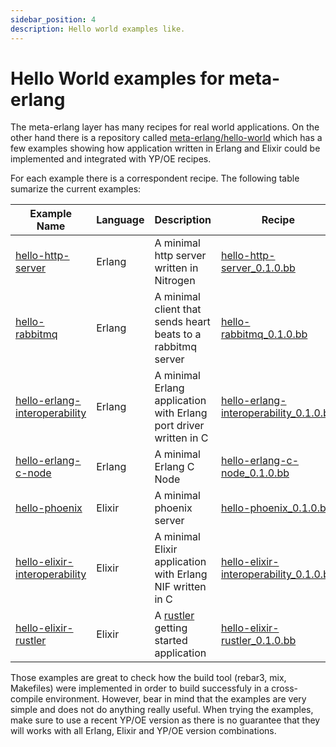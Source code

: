 ```yaml
---
sidebar_position: 4
description: Hello world examples like.
---
```


# Hello World examples for meta-erlang

The meta-erlang layer has many recipes for real world applications. On the other
hand there is a repository called
[meta-erlang/hello-world](https://github.com/meta-erlang/hello-world) which has
a few examples showing how application written in Erlang and Elixir could be
implemented and integrated with YP/OE recipes.

For each example there is a correspondent recipe. The following table sumarize
the current examples:

| Example Name                                                                                                          | Language | Description                                                                    | Recipe                                                                                                                                                                                 |
| --------------------------------------------------------------------------------------------------------------------- | -------- | ------------------------------------------------------------------------------ | -------------------------------------------------------------------------------------------------------------------------------------------------------------------------------------- |
| [hello-http-server](https://github.com/meta-erlang/hello-world/tree/master/hello-http-server)                         | Erlang   | A minimal http server written in Nitrogen                                      | [hello-http-server_0.1.0.bb](https://github.com/meta-erlang/meta-erlang/tree/master/recipes-examples/hello-http-server/hello-http-server_0.1.0.bb)                                     |
| [hello-rabbitmq](https://github.com/meta-erlang/hello-world/tree/master/hello-rabbitmq)                               | Erlang   | A minimal client that sends heart beats to a rabbitmq server                   | [hello-rabbitmq_0.1.0.bb](https://github.com/meta-erlang/meta-erlang/tree/master/recipes-examples/hello-rabbitmq/hello-rabbitmq_0.1.0.bb)                                              |
| [hello-erlang-interoperability](https://github.com/meta-erlang/hello-world/tree/master/hello-erlang-interoperability) | Erlang   | A minimal Erlang application with Erlang port driver written in C              | [hello-erlang-interoperability_0.1.0.bb](https://github.com/meta-erlang/meta-erlang/tree/master/recipes-examples/hello-erlang-interoperability/hello-erlang-interoperability_0.1.0.bb) |
| [hello-erlang-c-node](https://github.com/meta-erlang/hello-world/tree/master/hello-erlang-c-node)                     | Erlang   | A minimal Erlang C Node                                                        | [hello-erlang-c-node_0.1.0.bb](https://github.com/meta-erlang/meta-erlang/tree/master/recipes-examples/hello-erlang-interoperability/hello-erlang-c-node_0.1.0.bb)                     |
| [hello-phoenix](https://github.com/meta-erlang/hello-world/tree/master/hello-phoenix)                                 | Elixir   | A minimal phoenix server                                                       | [hello-phoenix_0.1.0.bb](https://github.com/meta-erlang/meta-erlang/tree/master/recipes-examples/hello-phoenix/hello-phoenix_0.1.0.bb)                                                 |
| [hello-elixir-interoperability](https://github.com/meta-erlang/hello-world/tree/master/hello-elixir-interoperability) | Elixir   | A minimal Elixir application with Erlang NIF written in C                      | [hello-elixir-interoperability_0.1.0.bb](https://github.com/meta-erlang/meta-erlang/tree/master/recipes-examples/hello-elixir-interoperability/hello-elixir-interoperability_0.1.0.bb) |
| [hello-elixir-rustler](https://github.com/meta-erlang/hello-world/tree/master/hello-elixir-rustler)                   | Elixir   | A [rustler](https://github.com/rusterlium/rustler) getting started application | [hello-elixir-rustler_0.1.0.bb](https://github.com/meta-erlang/meta-erlang/tree/master/recipes-examples/hello-elixir-rustler/hello-elixir-rustler_0.1.0.bb)                            |

Those examples are great to check how the build tool (rebar3, mix, Makefiles)
were implemented in order to build successfuly in a cross-compile environment.
However, bear in mind that the examples are very simple and does not do anything
really useful. When trying the examples, make sure to use a recent YP/OE version
as there is no guarantee that they will works with all Erlang, Elixir and YP/OE
version combinations.
